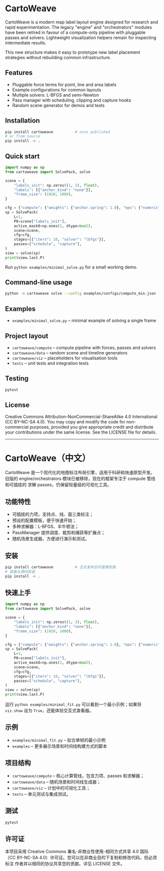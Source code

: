 # CartoWeave

CartoWeave is a modern map label layout engine designed for research and rapid
experimentation. The legacy "engine" and "orchestrators" modules have been
retired in favour of a compute-only pipeline with pluggable passes and solvers.
Lightweight visualization helpers remain for inspecting intermediate results.

This new structure makes it easy to prototype new label placement strategies
without rebuilding common infrastructure.

## Features

* Pluggable force terms for point, line and area labels
* Example configurations for common layouts
* Multiple solvers: L-BFGS and semi-Newton
* Pass manager with scheduling, clipping and capture hooks
* Random scene generator for demos and tests

## Installation

```bash
pip install cartoweave          # once published
# or from source
pip install -e .
```

## Quick start

```python
import numpy as np
from cartoweave import SolvePack, solve

scene = {
    "labels_init": np.zeros((1, 2), float),
    "labels": [{"anchor_kind": "none"}],
    "frame_size": (1920, 1080),
}

cfg = {"compute": {"weights": {"anchor.spring": 1.0}, "eps": {"numeric": 1e-12}}}
sp = SolvePack(
    L=1,
    P0=scene["labels_init"],
    active_mask0=np.ones(1, dtype=bool),
    scene=scene,
    cfg=cfg,
    stages=[{"iters": 10, "solver": "lbfgs"}],
    passes=["schedule", "capture"],
)
view = solve(sp)
print(view.last.P)
```

Run `python examples/minimal_solve.py` for a small working demo.

## Command-line usage

```bash
python -m cartoweave solve --config examples/configs/compute_min.json --scene examples/scenes/scene_min.json
```


## Examples

* `examples/minimal_solve.py` – minimal example of solving a single frame

## Project layout

* `cartoweave/compute` – compute pipeline with forces, passes and solvers
* `cartoweave/data` – random scene and timeline generators
* `cartoweave/viz` – placeholders for visualisation tools
* `tests` – unit tests and integration tests

## Testing

```bash
pytest
```

## License

Creative Commons Attribution-NonCommercial-ShareAlike 4.0 International
(CC BY-NC-SA 4.0). You may copy and modify the code for non-commercial
purposes, provided you give appropriate credit and distribute your
contributions under the same license. See the LICENSE file for details.

---

# CartoWeave（中文）

CartoWeave 是一个现代化的地图标注布局引擎，适用于科研和快速原型开发。旧版的
engine/orchestrators 模块已被移除，现在的框架专注于 compute 管线和可插拔的
求解 passes，仍保留轻量级的可视化工具。

## 功能特性

* 可插拔的力项，支持点、线、面三类标注；
* 预设的配置模板，便于快速开始；
* 多种求解器：L-BFGS、半牛顿法；
* PassManager 提供调度、裁剪和捕获等扩展点；
* 随机场景生成器，方便进行演示和测试。

## 安装

```bash
pip install cartoweave          # 正式发布后可直接安装
# 或者从源码安装
pip install -e .
```

## 快速上手

```python
import numpy as np
from cartoweave import SolvePack, solve

scene = {
    "labels_init": np.zeros((1, 2), float),
    "labels": [{"anchor_kind": "none"}],
    "frame_size": (1920, 1080),
}

cfg = {"compute": {"weights": {"anchor.spring": 1.0}, "eps": {"numeric": 1e-12}}}
sp = SolvePack(
    L=1,
    P0=scene["labels_init"],
    active_mask0=np.ones(1, dtype=bool),
    scene=scene,
    cfg=cfg,
    stages=[{"iters": 10, "solver": "lbfgs"}],
    passes=["schedule", "capture"],
)
view = solve(sp)
print(view.last.P)
```

运行 `python examples/minimal_fit.py` 可以看到一个最小示例；如果将
``viz.show`` 设为 ``True``，还能体验交互式查看器。

## 示例

* `examples/minimal_fit.py` – 拟合单帧的最小示例
* `examples` – 更多展示场景和时间线构建方式的脚本

## 项目结构

* `cartoweave/compute` – 核心计算管线，包含力项、passes 和求解器；
* `cartoweave/data` – 随机场景和时间线生成器；
* `cartoweave/viz` – 计划中的可视化工具；
* `tests` – 单元测试与集成测试。

## 测试

```bash
pytest
```

## 许可证

本项目采用 Creative Commons 署名-非商业性使用-相同方式共享 4.0 国际
（CC BY-NC-SA 4.0）许可证。您可以在非商业目的下复制和修改代码，但必须标注
作者并以相同的协议共享您的贡献。详见 LICENSE 文件。

